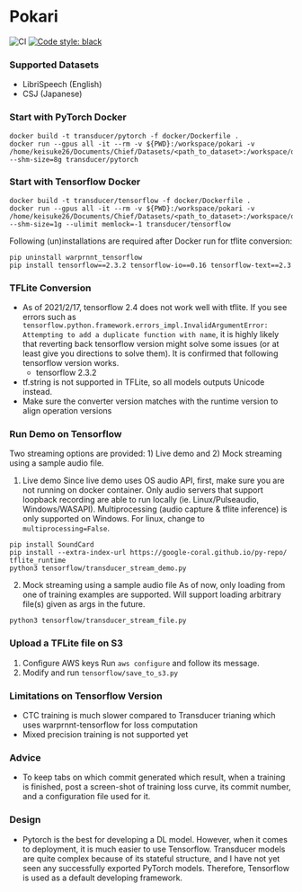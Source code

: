 # Pokari

![CI](https://github.com/chief-co-jp/pokari/workflows/CI/badge.svg)
[![Code style: black](https://img.shields.io/badge/code%20style-black-000000.svg)](https://github.com/psf/black)

### Supported Datasets
- LibriSpeech (English)
- CSJ (Japanese)

### Start with PyTorch Docker
```shell
docker build -t transducer/pytorch -f docker/Dockerfile .
docker run --gpus all -it --rm -v ${PWD}:/workspace/pokari -v /home/keisuke26/Documents/Chief/Datasets/<path_to_dataset>:/workspace/datasets --shm-size=8g transducer/pytorch
```

### Start with Tensorflow Docker
```shell
docker build -t transducer/tensorflow -f docker/Dockerfile .
docker run --gpus all -it --rm -v ${PWD}:/workspace/pokari -v /home/keisuke26/Documents/Chief/Datasets/<path_to_dataset>:/workspace/datasets --shm-size=1g --ulimit memlock=-1 transducer/tensorflow
```
Following (un)installations are required after Docker run for tflite conversion:
```shell
pip uninstall warprnnt_tensorflow
pip install tensorflow==2.3.2 tensorflow-io==0.16 tensorflow-text==2.3
```

### TFLite Conversion
- As of 2021/2/17, tensorflow 2.4 does not work well with tflite. If you see errors such as 
`tensorflow.python.framework.errors_impl.InvalidArgumentError: Attempting to add a duplicate function with name`,
it is highly likely that reverting back tensorflow version might solve some issues (or at least give you directions to solve them). It is confirmed that following tensorflow version works.
    - tensorflow 2.3.2
- tf.string is not supported in TFLite, so all models outputs Unicode instead.
- Make sure the converter version matches with the runtime version to align operation versions

### Run Demo on Tensorflow
Two streaming options are provided: 1) Live demo and 2) Mock streaming using a sample audio file.
1) Live demo
Since live demo uses OS audio API, first, make sure you are not running on docker container. Only audio servers that support loopback recording are able to run locally (ie. Linux/Pulseaudio, Windows/WASAPI). Multiprocessing (audio capture & tflite inference) is only supported on Windows. For linux, change to `multiprocessing=False`.
```shell
pip install SoundCard
pip install --extra-index-url https://google-coral.github.io/py-repo/ tflite_runtime
python3 tensorflow/transducer_stream_demo.py
```
2) Mock streaming using a sample audio file
As of now, only loading from one of training examples are supported. Will support loading arbitrary file(s) given as args in the future.
```shell
python3 tensorflow/transducer_stream_file.py
```

### Upload a TFLite file on S3
1) Configure AWS keys
Run `aws configure` and follow its message.
2) Modify and run `tensorflow/save_to_s3.py`

### Limitations on Tensorflow Version
- CTC training is much slower compared to Transducer trianing which uses warprnnt-tensorflow for loss computation
- Mixed precision training is not supported yet

### Advice
- To keep tabs on which commit generated which result, when a training is finished, post a screen-shot of training loss curve, its commit number, and a configuration file used for it.

### Design
- Pytorch is the best for developing a DL model. However, when it comes to deployment, it is much easier to use Tensorflow. Transducer models are quite complex because of its stateful structure, and I have not yet seen any successfully exported PyTorch models. Therefore, Tensorflow is used as a default developing framework.